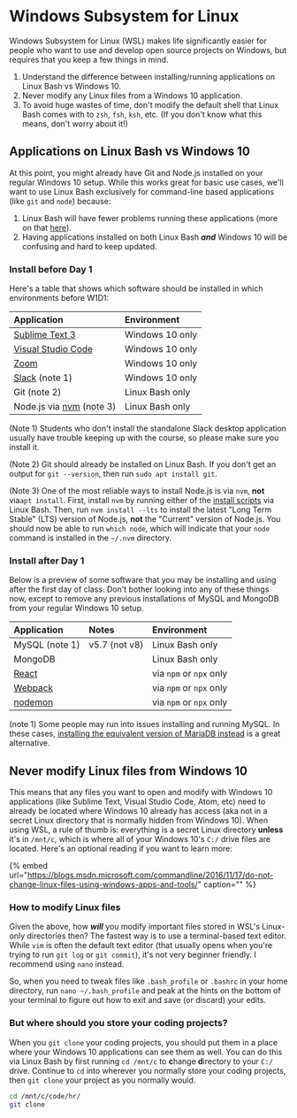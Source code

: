 # Windows Subsystem for Linux

Windows Subsystem for Linux \(WSL\) makes life significantly easier for people who want to use and develop open source projects on Windows, but requires that you keep a few things in mind.

1. Understand the difference between installing/running applications on Linux Bash vs Windows 10.
2. Never modify any Linux files from a Windows 10 application.
3. To avoid huge wastes of time, don't modify the default shell that Linux Bash comes with to `zsh`, `fsh`, `ksh`, etc. \(If you don't know what this means, don't worry about it!\)

## Applications on Linux Bash vs Windows 10

At this point, you might already have Git and Node.js installed on your regular Windows 10 setup. While this works great for basic use cases, we'll want to use Linux Bash exclusively for command-line based applications \(like `git` and `node`\) because:

1. Linux Bash will have fewer problems running these applications \(more on that [here](https://docs.microsoft.com/en-us/windows/wsl/faq#why-would-i-use-for-example-ruby-on-linux-instead-of-on-windows)\).
2. Having applications installed on both Linux Bash _**and**_ Windows 10 will be confusing and hard to keep updated.

### Install before Day 1

Here's a table that shows which software should be installed in which environments before W1D1:

| Application | Environment |
| :--- | :--- |
| [Sublime Text 3](https://www.sublimetext.com/3) | Windows 10 only |
| [Visual Studio Code](https://code.visualstudio.com/Download) | Windows 10 only |
| [Zoom](https://zoom.us/download#client_4meeting) | Windows 10 only |
| [Slack](https://slack.com/downloads/) \(note 1\) | Windows 10 only |
| Git \(note 2\) | Linux Bash only |
| Node.js via [nvm](https://github.com/creationix/nvm#install-script) \(note 3\) | Linux Bash only |

\(Note 1\) Students who don't install the standalone Slack desktop application usually have trouble keeping up with the course, so please make sure you install it.

\(Note 2\) Git should already be installed on Linux Bash. If you don't get an output for `git --version`, then run `sudo apt install git`.

\(Note 3\) One of the most reliable ways to install Node.js is via `nvm`, **not** via`apt install`. First, install `nvm` by running either of the [install scripts](https://github.com/creationix/nvm#install-script) via Linux Bash. Then, run `nvm install --lts` to install the latest "Long Term Stable" \(LTS\) version of Node.js, **not** the "Current" version of Node.js. You should now be able to run `which node`, which will indicate that your `node` command is installed in the `~/.nvm` directory.

### Install after Day 1

Below is a preview of some software that you may be installing and using after the first day of class. Don't bother looking into any of these things now, except to remove any previous installations of MySQL and MongoDB from your regular Windows 10 setup.

| Application | Notes | Environment |
| :--- | :--- | :--- |
| MySQL \(note 1\) | v5.7 \(not v8\) | Linux Bash only |
| MongoDB |  | Linux Bash only |
| [React](https://reactjs.org/) |  | via `npm` or `npx` only |
| [Webpack](https://webpack.js.org/) |  | via `npm` or `npx` only |
| [nodemon](https://github.com/remy/nodemon) |  | via `npm` or `npx` only |

\(note 1\) Some people may run into issues installing and running MySQL. In these cases, [installing the equivalent version of MariaDB instead](https://mariadb.com/kb/en/library/mariadb-vs-mysql-compatibility/#drop-in-replacement-for-mysql) is a great alternative.

## Never modify Linux files from Windows 10

This means that any files you want to open and modify with Windows 10 applications \(like Sublime Text, Visual Studio Code, Atom, etc\) need to already be located where Windows 10 already has access \(aka not in a secret Linux directory that is normally hidden from Windows 10\). When using WSL, a rule of thumb is: everything is a secret Linux directory **unless** it's in `/mnt/c`, which is where all of your Windows 10's `C:/` drive files are located. Here's an optional reading if you want to learn more:

{% embed url="https://blogs.msdn.microsoft.com/commandline/2016/11/17/do-not-change-linux-files-using-windows-apps-and-tools/" caption="" %}

### How to modify Linux files

Given the above, how _**will**_ you modify important files stored in WSL's Linux-only directories then? The fastest way is to use a terminal-based text editor. While `vim` is often the default text editor \(that usually opens when you're trying to run `git log` or `git commit`\), it's not very beginner friendly. I recommend using `nano` instead.

So, when you need to tweak files like `.bash_profile` or `.bashrc` in your home directory, run `nano ~/.bash_profile` and peak at the hints on the bottom of your terminal to figure out how to exit and save \(or discard\) your edits.

### But where should you store your coding projects?

When you `git clone` your coding projects, you should put them in a place where your Windows 10 applications can see them as well. You can do this via Linux Bash by first running `cd /mnt/c` to **c**hange **d**irectory to your `C:/` drive. Continue to `cd` into wherever you normally store your coding projects, then `git clone` your project as you normally would.

```bash
cd /mnt/c/code/hr/
git clone 
```

